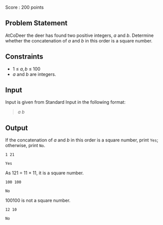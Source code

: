 Score : $200$ points

## Problem Statement

AtCoDeer the deer has found two positive integers, $a$ and $b$.
Determine whether the concatenation of $a$ and $b$ in this order is a square number.

## Constraints

- $1$ $\leq$ $a,b$ $\leq$ $100$
- $a$ and $b$ are integers.

## Input

Input is given from Standard Input in the following format:

> $a$ $b$

## Output

If the concatenation of $a$ and $b$ in this order is a square number, print `Yes`; otherwise, print `No`.

```input1
1 21
```

```output1
Yes
```

As $121$ $=$ $11$ × $11$, it is a square number.

```input2
100 100
```

```output2
No
```

$100100$ is not a square number.

```input3
12 10
```

```output3
No
```